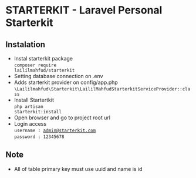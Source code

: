 

# STARTERKIT - Laravel Personal Starterkit

## Instalation 
 - Instal starterkit package <br>
 <code>composer require laililmahfud/starterkit</code>
 - Setting database connection on .env
 - Adds starterkit provider on config/app.php <br>
 <code>\Laililmahfud\Starterkit\LaililMahfudStarterkitServiceProvider::class</code>
 - Install Startertkit <br>
  <code>php artisan starterkit:install</code>
 - Open browser and go to project root url
 - Login access <br>
  <code>username : admin@starterkit.com</code><br>
  <code>password : 12345678</code>

## Note
- All of table primary key must use uuid and name is id